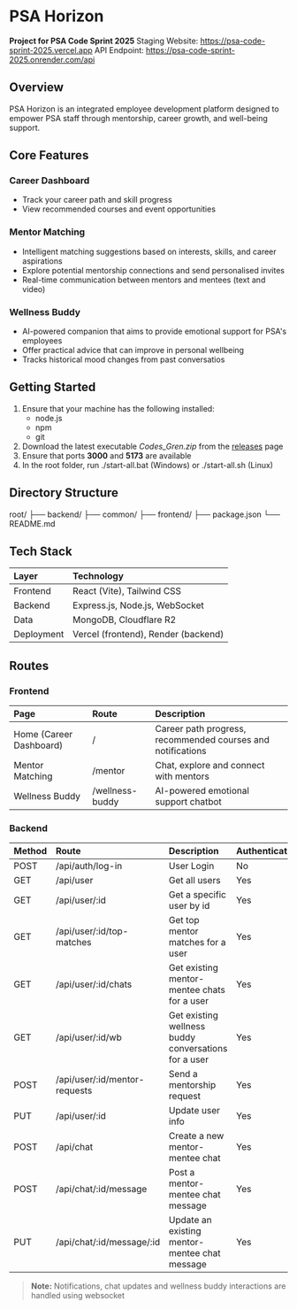 # PSA Horizon
**Project for PSA Code Sprint 2025**
Staging Website: https://psa-code-sprint-2025.vercel.app
API Endpoint: https://psa-code-sprint-2025.onrender.com/api

## Overview
PSA Horizon is an integrated employee development platform designed to empower PSA staff through mentorship, career growth, and well-being support.

## Core Features
### Career Dashboard
- Track your career path and skill progress
- View recommended courses and event opportunities

### Mentor Matching
- Intelligent matching suggestions based on interests, skills, and career aspirations
- Explore potential mentorship connections and send personalised invites
- Real-time communication between mentors and mentees (text and video)

### Wellness Buddy
- AI-powered companion that aims to provide emotional support for PSA's employees
- Offer practical advice that can improve in personal wellbeing
- Tracks historical mood changes from past conversatios

## Getting Started
1. Ensure that your machine has the following installed:
   - node.js
   - npm
   - git
2. Download the latest executable *Codes_Gren.zip* from the [releases]("https://github.com/grenn24/PSA-Code-Sprint-2025") page
3. Ensure that ports **3000** and **5173** are available
4. In the root folder, run ./start-all.bat (Windows) or ./start-all.sh (Linux)

## Directory Structure
root/
├── backend/
├── common/
├── frontend/
├── package.json
└── README.md

## Tech Stack
| Layer | Technology |
| :----------- | :------------ |
| Frontend | React (Vite), Tailwind CSS |
| Backend | Express.js, Node.js, WebSocket |
| Data | MongoDB, Cloudflare R2 |
| Deployment | Vercel (frontend), Render (backend) |

## Routes
### Frontend
| Page | Route | Description |
| :----------- | :------------ | :------------ |
| Home (Career Dashboard) | / | Career path progress, recommended courses and notifications |
| Mentor Matching | /mentor | Chat, explore and connect with mentors |
| Wellness Buddy | /wellness-buddy | AI-powered emotional support chatbot |

### Backend
| Method | Route | Description | Authentication |
| :----------- | :------------ | :------------ | :------------ |
| POST | /api/auth/log-in | User Login | No |
| GET | /api/user | Get all users | Yes |
| GET | /api/user/:id | Get a specific user by id | Yes |
| GET | /api/user/:id/top-matches | Get top mentor matches for a user | Yes |
| GET | /api/user/:id/chats | Get existing mentor-mentee chats for a user | Yes |
| GET | /api/user/:id/wb | Get existing wellness buddy conversations for a user | Yes |
| POST | /api/user/:id/mentor-requests | Send a mentorship request | Yes |
| PUT | /api/user/:id | Update user info | Yes |
| POST | /api/chat | Create a new mentor-mentee chat | Yes |
| POST | /api/chat/:id/message | Post a mentor-mentee chat message | Yes |
| PUT | /api/chat/:id/message/:id | Update an existing mentor-mentee chat message | Yes |

> **Note:** Notifications, chat updates and wellness buddy interactions are handled using websocket